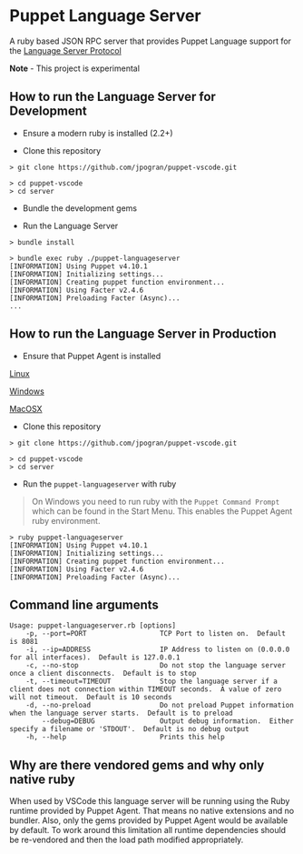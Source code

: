 # Puppet Language Server

A ruby based JSON RPC server that provides Puppet Language support for the [Language Server Protocol](https://github.com/Microsoft/language-server-protocol)

**Note** - This project is experimental

## How to run the Language Server for Development

* Ensure a modern ruby is installed (2.2+)

* Clone this repository

```
> git clone https://github.com/jpogran/puppet-vscode.git

> cd puppet-vscode
> cd server
```

* Bundle the development gems

* Run the Language Server

```
> bundle install

> bundle exec ruby ./puppet-languageserver
[INFORMATION] Using Puppet v4.10.1
[INFORMATION] Initializing settings...
[INFORMATION] Creating puppet function environment...
[INFORMATION] Using Facter v2.4.6
[INFORMATION] Preloading Facter (Async)...
...
```

## How to run the Language Server in Production

* Ensure that Puppet Agent is installed

[Linux](https://docs.puppet.com/puppet/4.10/install_linux.html)

[Windows](https://docs.puppet.com/puppet/4.10/install_windows.html)

[MacOSX](https://docs.puppet.com/puppet/4.10/install_osx.html)


* Clone this repository

```
> git clone https://github.com/jpogran/puppet-vscode.git

> cd puppet-vscode
> cd server
```

* Run the `puppet-languageserver` with ruby

> On Windows you need to run ruby with the `Puppet Command Prompt` which can be found in the Start Menu.  This enables the Puppet Agent ruby environment.

```
> ruby puppet-languageserver
[INFORMATION] Using Puppet v4.10.1
[INFORMATION] Initializing settings...
[INFORMATION] Creating puppet function environment...
[INFORMATION] Using Facter v2.4.6
[INFORMATION] Preloading Facter (Async)...
```

## Command line arguments

```
Usage: puppet-languageserver.rb [options]
    -p, --port=PORT                  TCP Port to listen on.  Default is 8081
    -i, --ip=ADDRESS                 IP Address to listen on (0.0.0.0 for all interfaces).  Default is 127.0.0.1
    -c, --no-stop                    Do not stop the language server once a client disconnects.  Default is to stop
    -t, --timeout=TIMEOUT            Stop the language server if a client does not connection within TIMEOUT seconds.  A value of zero will not timeout.  Default is 10 seconds
    -d, --no-preload                 Do not preload Puppet information when the language server starts.  Default is to preload
        --debug=DEBUG                Output debug information.  Either specify a filename or 'STDOUT'.  Default is no debug output
    -h, --help                       Prints this help
```

## Why are there vendored gems and why only native ruby

When used by VSCode this language server will be running using the Ruby runtime provided by Puppet Agent.  That means no native extensions and no bundler.  Also, only the gems provided by Puppet Agent would be available by default.  To work around this limitation all runtime dependencies should be re-vendored and then the load path modified appropriately.
